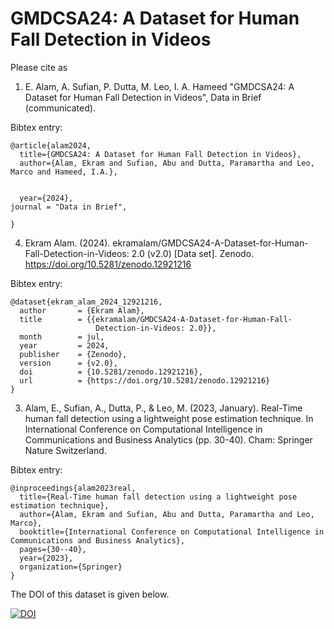 
# GMDCSA24: A Dataset for Human Fall Detection in Videos 




Please cite as
1. E. Alam, A. Sufian, P. Dutta, M. Leo, I. A. Hameed  "GMDCSA24: A Dataset for Human Fall Detection in Videos", Data in Brief  (communicated).


Bibtex entry:

```
@article{alam2024,
  title={GMDCSA24: A Dataset for Human Fall Detection in Videos},
  author={Alam, Ekram and Sufian, Abu and Dutta, Paramartha and Leo, Marco and Hameed, I.A.},
 
 
  year={2024},
journal = "Data in Brief",
	  
}

```

4. Ekram Alam. (2024). ekramalam/GMDCSA24-A-Dataset-for-Human-Fall-Detection-in-Videos: 2.0 (v2.0) [Data set]. Zenodo. https://doi.org/10.5281/zenodo.12921216
   
Bibtex entry:
```
@dataset{ekram_alam_2024_12921216,
  author       = {Ekram Alam},
  title        = {{ekramalam/GMDCSA24-A-Dataset-for-Human-Fall- 
                   Detection-in-Videos: 2.0}},
  month        = jul,
  year         = 2024,
  publisher    = {Zenodo},
  version      = {v2.0},
  doi          = {10.5281/zenodo.12921216},
  url          = {https://doi.org/10.5281/zenodo.12921216}
}
```

3. Alam, E., Sufian, A., Dutta, P., & Leo, M. (2023, January). Real-Time human fall detection using a lightweight pose estimation technique. In International Conference on Computational Intelligence in Communications and Business Analytics (pp. 30-40). Cham: Springer Nature Switzerland.

Bibtex entry:
```
@inproceedings{alam2023real,
  title={Real-Time human fall detection using a lightweight pose estimation technique},
  author={Alam, Ekram and Sufian, Abu and Dutta, Paramartha and Leo, Marco},
  booktitle={International Conference on Computational Intelligence in Communications and Business Analytics},
  pages={30--40},
  year={2023},
  organization={Springer}
}

```
The DOI of this dataset is given below.	

[![DOI](https://zenodo.org/badge/DOI/10.5281/zenodo.12921216.svg)](https://doi.org/10.5281/zenodo.12921216)




